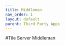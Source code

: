 ```yaml
---
title: Middleman
nav_order: 1
layout: default
parent: Third Party Apps
---
```


#Tile Server Middleman
